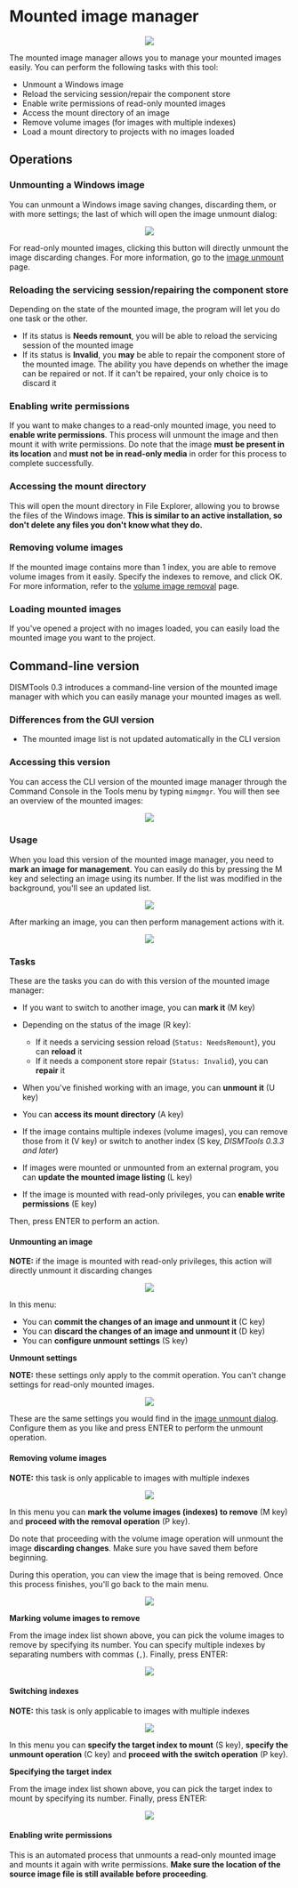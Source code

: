 # Mounted image manager

<p align="center">
	<img src="../../../res/img_tasks/tools/mimgmgr/mimgmgr.png" />
</p>

The mounted image manager allows you to manage your mounted images easily. You can perform the following tasks with this tool:

- Unmount a Windows image
- Reload the servicing session/repair the component store
- Enable write permissions of read-only mounted images
- Access the mount directory of an image
- Remove volume images (for images with multiple indexes)
- Load a mount directory to projects with no images loaded

## Operations

### Unmounting a Windows image

You can unmount a Windows image saving changes, discarding them, or with more settings; the last of which will open the image unmount dialog:

<p align="center">
	<img src="../../../res/img_tasks/tools/mimgmgr/img_unmount.png" />
</p>

For read-only mounted images, clicking this button will directly unmount the image discarding changes. For more information, go to the [image unmount](../../mgmt/unmount_image) page.

### Reloading the servicing session/repairing the component store

Depending on the state of the mounted image, the program will let you do one task or the other.

- If its status is **Needs remount**, you will be able to reload the servicing session of the mounted image
- If its status is **Invalid**, you **may** be able to repair the component store of the mounted image. The ability you have depends on whether the image can be repaired or not. If it can't be repaired, your only choice is to discard it

### Enabling write permissions

If you want to make changes to a read-only mounted image, you need to **enable write permissions**. This process will unmount the image and then mount it with write permissions. Do note that the image **must be present in its location** and **must not be in read-only media** in order for this process to complete successfully.

### Accessing the mount directory

This will open the mount directory in File Explorer, allowing you to browse the files of the Windows image. **This is similar to an active installation, so don't delete any files you don't know what they do.**

### Removing volume images

If the mounted image contains more than 1 index, you are able to remove volume images from it easily. Specify the indexes to remove, and click OK. For more information, refer to the [volume image removal](../../mgmt/delete_image) page.

### Loading mounted images

If you've opened a project with no images loaded, you can easily load the mounted image you want to the project.

## Command-line version

DISMTools 0.3 introduces a command-line version of the mounted image manager with which you can easily manage your mounted images as well.

### Differences from the GUI version

- The mounted image list is not updated automatically in the CLI version

### Accessing this version

You can access the CLI version of the mounted image manager through the Command Console in the Tools menu by typing `mimgmgr`. You will then see an overview of the mounted images:

<p align="center">
	<img src="../../../res/img_tasks/tools/mimgmgr/cli/mimgmgr_defaultview.png" />
</p>

### Usage

When you load this version of the mounted image manager, you need to **mark an image for management**. You can easily do this by pressing the M key and selecting an image using its number. If the list was modified in the background, you'll see an updated list.

<p align="center">
	<img src="../../../res/img_tasks/tools/mimgmgr/cli/mimgmgr_mark_image.png" />
</p>

After marking an image, you can then perform management actions with it.

<p align="center">
	<img src="../../../res/img_tasks/tools/mimgmgr/cli/mimgmgr_marked_image.png" />
</p>

### Tasks

These are the tasks you can do with this version of the mounted image manager:

- If you want to switch to another image, you can **mark it** (M key)
- Depending on the status of the image (R key):

	- If it needs a servicing session reload (`Status: NeedsRemount`), you can **reload** it
	- If it needs a component store repair (`Status: Invalid`), you can **repair** it
  
- When you've finished working with an image, you can **unmount it** (U key)
- You can **access its mount directory** (A key)
- If the image contains multiple indexes (volume images), you can remove those from it (V key) or switch to another index (S key, *DISMTools 0.3.3 and later*)
- If images were mounted or unmounted from an external program, you can **update the mounted image listing** (L key)
- If the image is mounted with read-only privileges, you can **enable write permissions** (E key)

Then, press ENTER to perform an action.

#### Unmounting an image

**NOTE:** if the image is mounted with read-only privileges, this action will directly unmount it discarding changes

<p align="center">
	<img src="../../../res/img_tasks/tools/mimgmgr/cli/mimgmgr_unmount_image.png" />
</p>

In this menu:

- You can **commit the changes of an image and unmount it** (C key)
- You can **discard the changes of an image and unmount it** (D key)
- You can **configure unmount settings** (S key)

**Unmount settings**

**NOTE:** these settings only apply to the commit operation. You can't change settings for read-only mounted images.

<p align="center">
	<img src="../../../res/img_tasks/tools/mimgmgr/cli/mimgmgr_unmount_settings.png" />
</p>

These are the same settings you would find in the [image unmount dialog](../../mgmt/unmount_image). Configure them as you like and press ENTER to perform the unmount operation.

#### Removing volume images

**NOTE:** this task is only applicable to images with multiple indexes

<p align="center">
	<img src="../../../res/img_tasks/tools/mimgmgr/cli/mimgmgr_delete_image.png" />
</p>

In this menu you can **mark the volume images (indexes) to remove** (M key) and **proceed with the removal operation** (P key).

Do note that proceeding with the volume image operation will unmount the image **discarding changes**. Make sure you have saved them before beginning.

During this operation, you can view the image that is being removed. Once this process finishes, you'll go back to the main menu.

<p align="center">
	<img src="https://github.com/CodingWonders/DISMTools/assets/101426328/abb6704d-2e2b-493f-a80a-431b04fee453" />
</p>

**Marking volume images to remove**

From the image index list shown above, you can pick the volume images to remove by specifying its number. You can specify multiple indexes by separating numbers with commas (`,`). Finally, press ENTER:

<p align="center">
	<img src="../../../res/img_tasks/tools/mimgmgr/cli/mimgmgr_delete_image_indexmark.png" />
</p>

#### Switching indexes

**NOTE:** this task is only applicable to images with multiple indexes

<p align="center">
	<img src="../../../res/img_tasks/tools/mimgmgr/cli/mimgmgr_switch_image.png" />
</p>

In this menu you can **specify the target index to mount** (S key), **specify the unmount operation** (C key) and **proceed with the switch operation** (P key).

**Specifying the target index**

From the image index list shown above, you can pick the target index to mount by specifying its number. Finally, press ENTER:

<p align="center">
	<img src="../../../res/img_tasks/tools/mimgmgr/cli/mimgmgr_delete_image_indexmark.png" />
</p>

#### Enabling write permissions

This is an automated process that unmounts a read-only mounted image and mounts it again with write permissions. **Make sure the location of the source image file is still available before proceeding**.
